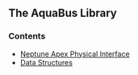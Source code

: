 ## The AquaBus Library

### Contents

- [Neptune Apex Physical Interface](ApexPhysicalInterface.md)
- [Data Structures](structures.html)

